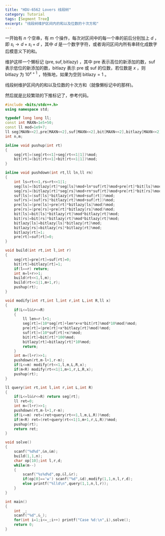 ```yaml
---
title: "HDU-6562 Lovers 线段树"
category: Tutorial
tags: [Segment Tree]
excerpt: "线段树维护区间内的和以及位数的十次方和"
---
```


一开始有 $n$ 个空串，有 $m$ 个操作，每次对区间中的每一个串的前后分别加上 $d$ ，即 $s_i \to d+s_i+d$ ，其中 $d$ 是一个数字字符，或者询问区间内所有串转化成数字后模意义下的和。

维护这样一个懒标记 $(\text{pre},\text{suf},\text{bitlazy})$ ，其中 $\text{pre}$ 表示高位的新添加的数，$\text{suf}$ 表示低位的新添加的数，$\text{bitlazy}$ 表示 $\text{pre}$ 或 $\text{suf}$ 的位数，若位数是 $x$ ，则 $\text{bitlazy}$ 为 $10^{x+1}$ ，特殊地，如果为空则 $\text{bitlazy}=1$ 。

线段树维护区间内的和以及位数的十次方和（就像懒标记中的那样)。

然后就是比较繁琐的下推标记了，参考代码。

```cpp
#include <bits/stdc++.h>
using namespace std;

typedef long long ll;
const int MAXN=1e5+50;
const ll mod=1e9+7;
ll seg[MAXN<<2],pre[MAXN<<2],suf[MAXN<<2],bit[MAXN<<2],bitlazy[MAXN<<2];
int n,m;

inline void pushup(int rt)
{
    seg[rt]=(seg[rt<<1]+seg[rt<<1|1])%mod;
    bit[rt]=(bit[rt<<1]+bit[rt<<1|1])%mod;
}

inline void pushdown(int rt,ll ln,ll rn)
{
	int ls=rt<<1,rs=rt<<1|1;
    seg[ls]=(bitlazy[rt]*seg[ls]%mod+ln*suf[rt]%mod+pre[rt]*bit[ls]%mod*bitlazy[rt]%mod)%mod;
    seg[rs]=(bitlazy[rt]*seg[rs]%mod+rn*suf[rt]%mod+pre[rt]*bit[rs]%mod*bitlazy[rt]%mod)%mod;
    suf[ls]=(suf[ls]*bitlazy[rt]%mod+suf[rt])%mod;
    suf[rs]=(suf[rs]*bitlazy[rt]%mod+suf[rt])%mod;
    pre[ls]=(pre[ls]+pre[rt]*bitlazy[ls]%mod)%mod;
    pre[rs]=(pre[rs]+pre[rt]*bitlazy[rs]%mod)%mod;
    bit[ls]=bit[ls]*bitlazy[rt]%mod*bitlazy[rt]%mod;
    bit[rs]=bit[rs]*bitlazy[rt]%mod*bitlazy[rt]%mod;
    bitlazy[ls]=bitlazy[ls]*bitlazy[rt]%mod;
    bitlazy[rs]=bitlazy[rs]*bitlazy[rt]%mod;
    bitlazy[rt]=1;
    pre[rt]=suf[rt]=0;
}

void build(int rt,int l,int r)
{
    seg[rt]=pre[rt]=suf[rt]=0;
    bit[rt]=bitlazy[rt]=1;
	if(l==r) return;
	int m=l+r>>1;
	build(rt<<1,l,m);
	build(rt<<1|1,m+1,r);
	pushup(rt);
}

void modify(int rt,int l,int r,int L,int R,ll x)
{
	if(L<=l&&r<=R)
	{
	    ll len=r-l+1;
		seg[rt]=(10*seg[rt]+len*x+x*bit[rt]%mod*10%mod)%mod;
		pre[rt]=(pre[rt]+x*bitlazy[rt]%mod)%mod;
		suf[rt]=(10*suf[rt]+x)%mod;
	    bit[rt]=bit[rt]*100%mod;
	    bitlazy[rt]=bitlazy[rt]*10%mod;
		return;
	}
	int m=(l+r)>>1;
	pushdown(rt,m-l+1,r-m);
	if(L<=m) modify(rt<<1,l,m,L,R,x);
	if(m<R) modify(rt<<1|1,m+1,r,L,R,x);
	pushup(rt);
}

ll query(int rt,int l,int r,int L,int R)
{
	if(L<=l&&r<=R) return seg[rt];
	ll ret=0;
	int m=(l+r)>>1;
	pushdown(rt,m-l+1,r-m);
	if(L<=m) ret=(ret+query(rt<<1,l,m,L,R))%mod;
	if(m<R) ret=(ret+query(rt<<1|1,m+1,r,L,R))%mod;
	pushup(rt);
	return ret;
}

void solve()
{
    scanf("%d%d",&n,&m);
    build(1,1,n);
    char op[10];int l,r,d;
    while(m--)
    {
        scanf("%s%d%d",op,&l,&r);
        if(op[0]=='w') scanf("%d",&d),modify(1,1,n,l,r,d);
        else printf("%lld\n",query(1,1,n,l,r));
    }
}

int main()
{
    int _;
    scanf("%d",&_);
    for(int i=1;i<=_;i++) printf("Case %d:\n",i),solve();
    return 0;
}
```

